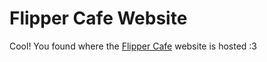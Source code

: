 # Flipper Cafe Website

Cool! You found where the [Flipper Cafe](https://github.com/PolyCatDev/flipper-cafe/tree/main) website is hosted :3
